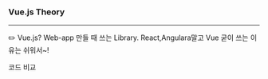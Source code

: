 ### Vue.js Theory
----
✏️ Vue.js?
Web-app 만들 때 쓰는 Library. React,Angulara말고 Vue 굳이 쓰는 이유는 쉬워서~!

코드 비교
